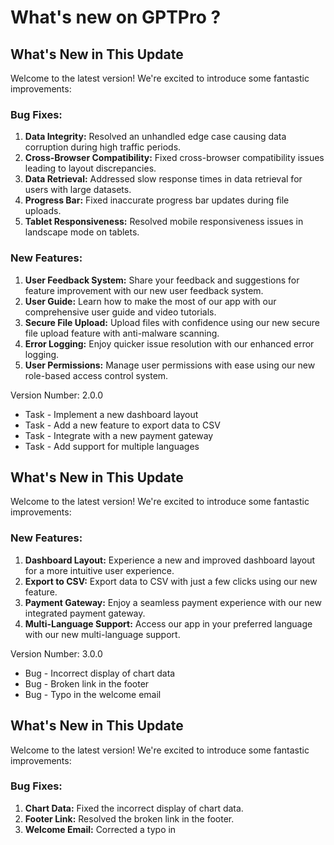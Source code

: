 # What's new on GPTPro ?
 

## What's New in This Update

Welcome to the latest version! We're excited to introduce some fantastic improvements:

### Bug Fixes:
1. **Data Integrity:** Resolved an unhandled edge case causing data corruption during high traffic periods.
2. **Cross-Browser Compatibility:** Fixed cross-browser compatibility issues leading to layout discrepancies.
3. **Data Retrieval:** Addressed slow response times in data retrieval for users with large datasets.
4. **Progress Bar:** Fixed inaccurate progress bar updates during file uploads.
5. **Tablet Responsiveness:** Resolved mobile responsiveness issues in landscape mode on tablets.

### New Features:
1. **User Feedback System:** Share your feedback and suggestions for feature improvement with our new user feedback system.
2. **User Guide:** Learn how to make the most of our app with our comprehensive user guide and video tutorials.
3. **Secure File Upload:** Upload files with confidence using our new secure file upload feature with anti-malware scanning.
4. **Error Logging:** Enjoy quicker issue resolution with our enhanced error logging.
5. **User Permissions:** Manage user permissions with ease using our new role-based access control system.

Version Number: 2.0.0
<ul>
  <li>Task - Implement a new dashboard layout</li>
  <li>Task - Add a new feature to export data to CSV</li>
  <li>Task - Integrate with a new payment gateway</li>
  <li>Task - Add support for multiple languages</li>
</ul>

## What's New in This Update

Welcome to the latest version! We're excited to introduce some fantastic improvements:

### New Features:
1. **Dashboard Layout:** Experience a new and improved dashboard layout for a more intuitive user experience.
2. **Export to CSV:** Export data to CSV with just a few clicks using our new feature.
3. **Payment Gateway:** Enjoy a seamless payment experience with our new integrated payment gateway.
4. **Multi-Language Support:** Access our app in your preferred language with our new multi-language support.

Version Number: 3.0.0
<ul>
  <li>Bug - Incorrect display of chart data</li>
  <li>Bug - Broken link in the footer</li>
  <li>Bug - Typo in the welcome email</li>
</ul>

## What's New in This Update

Welcome to the latest version! We're excited to introduce some fantastic improvements:

### Bug Fixes:
1. **Chart Data:** Fixed the incorrect display of chart data.
2. **Footer Link:** Resolved the broken link in the footer.
3. **Welcome Email:** Corrected a typo in
